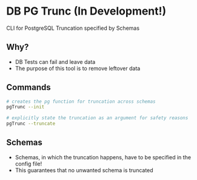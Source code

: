 # DB PG Trunc (In Development!)
CLI for PostgreSQL Truncation specified by Schemas

## Why?
- DB Tests can fail and leave data
- The purpose of this tool is to remove leftover data

## Commands
```sh
# creates the pg function for truncation across schemas
pgTrunc --init

# explicitly state the truncation as an argument for safety reasons
pgTrunc --truncate
```

## Schemas
- Schemas, in which the truncation happens, have to be specified in the config file!
- This guarantees that no unwanted schema is truncated
